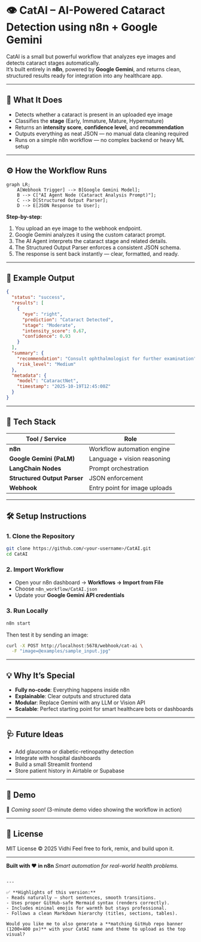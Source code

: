 
# 👁️ CatAI – AI-Powered Cataract Detection using n8n + Google Gemini

CatAI is a small but powerful workflow that analyzes eye images and detects cataract stages automatically.  
It’s built entirely in **n8n**, powered by **Google Gemini**, and returns clean, structured results ready for integration into any healthcare app.

---

## 🚀 What It Does

- Detects whether a cataract is present in an uploaded eye image  
- Classifies the **stage** (Early, Immature, Mature, Hypermature)  
- Returns an **intensity score**, **confidence level**, and **recommendation**  
- Outputs everything as neat JSON — no manual data cleaning required  
- Runs on a simple n8n workflow — no complex backend or heavy ML setup

---

## ⚙️ How the Workflow Runs

```mermaid
graph LR;
    A[Webhook Trigger] --> B[Google Gemini Model];
    B --> C["AI Agent Node (Cataract Analysis Prompt)"];
    C --> D[Structured Output Parser];
    D --> E[JSON Response to User];
````

**Step-by-step:**

1. You upload an eye image to the webhook endpoint.
2. Google Gemini analyzes it using the custom cataract prompt.
3. The AI Agent interprets the cataract stage and related details.
4. The Structured Output Parser enforces a consistent JSON schema.
5. The response is sent back instantly — clear, formatted, and ready.

---

## 🧩 Example Output

```json
{
  "status": "success",
  "results": [
    {
      "eye": "right",
      "prediction": "Cataract Detected",
      "stage": "Moderate",
      "intensity_score": 0.67,
      "confidence": 0.93
    }
  ],
  "summary": {
    "recommendation": "Consult ophthalmologist for further examination",
    "risk_level": "Medium"
  },
  "metadata": {
    "model": "CataractNet",
    "timestamp": "2025-10-19T12:45:00Z"
  }
}
```

---

## 🧠 Tech Stack

| Tool / Service               | Role                          |
| ---------------------------- | ----------------------------- |
| **n8n**                      | Workflow automation engine    |
| **Google Gemini (PaLM)**     | Language + vision reasoning   |
| **LangChain Nodes**          | Prompt orchestration          |
| **Structured Output Parser** | JSON enforcement              |
| **Webhook**                  | Entry point for image uploads |

---

## 🛠️ Setup Instructions

### 1. Clone the Repository

```bash
git clone https://github.com/<your-username>/CatAI.git
cd CatAI
```

### 2. Import Workflow

* Open your n8n dashboard → **Workflows → Import from File**
* Choose `n8n_workflow/CatAI.json`
* Update your **Google Gemini API credentials**

### 3. Run Locally

```bash
n8n start
```

Then test it by sending an image:

```bash
curl -X POST http://localhost:5678/webhook/cat-ai \
  -F "image=@examples/sample_input.jpg"
```

---

## 💡 Why It’s Special

* **Fully no-code**: Everything happens inside n8n
* **Explainable**: Clear outputs and structured data
* **Modular**: Replace Gemini with any LLM or Vision API
* **Scalable**: Perfect starting point for smart healthcare bots or dashboards

---

## 🩺 Future Ideas

* Add glaucoma or diabetic-retinopathy detection
* Integrate with hospital dashboards
* Build a small Streamlit frontend
* Store patient history in Airtable or Supabase

---

## 📸 Demo

🎥 *Coming soon!* (3-minute demo video showing the workflow in action)

---

## 🧾 License

MIT License © 2025 Vidhi
Feel free to fork, remix, and build upon it.

---

**Built with ❤️ in n8n**
*Smart automation for real-world health problems.*

```

---

✅ **Highlights of this version:**
- Reads naturally — short sentences, smooth transitions.  
- Uses proper GitHub-safe Mermaid syntax (renders correctly).  
- Includes minimal emojis for warmth but stays professional.  
- Follows a clean Markdown hierarchy (titles, sections, tables).  

Would you like me to also generate a **matching GitHub repo banner (1200×400 px)** with your CatAI name and theme to upload as the top visual?
```
